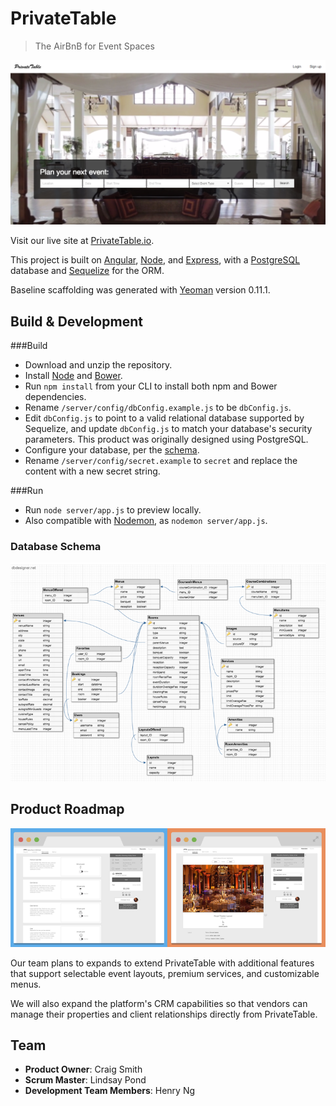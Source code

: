 # PrivateTable

> The AirBnB for Event Spaces

![PT HomePage](repo_assets/pthomepage.png "PrivateTable Homepage")

Visit our live site at [PrivateTable.io](http://www.privatetable.io/).

This project is built on [Angular](https://angularjs.org/), [Node](https://angularjs.org/), and [Express](http://expressjs.com/), with a [PostgreSQL](http://http://www.postgresql.org/) database and [Sequelize](http://docs.sequelizejs.com/en/latest/) for the ORM. 

Baseline scaffolding was generated with [Yeoman](https://github.com/yeoman/generator-angular)
version 0.11.1.

## Build & Development

###Build
- Download and unzip the repository.
- Install [Node](https://angularjs.org/) and [Bower](http://http://bower.io/).
- Run `npm install` from your CLI to install both npm and Bower dependencies.
- Rename `/server/config/dbConfig.example.js` to be `dbConfig.js`.
- Edit `dbConfig.js` to point to a valid relational database supported by Sequelize, and update `dbConfig.js` to match your database's security parameters. This product was originally designed using PostgreSQL.
- Configure your database, per the [schema](#database-schema).
- Rename `/server/config/secret.example` to `secret` and replace the content with a new secret string.

###Run
- Run `node server/app.js` to preview locally.
- Also compatible with [Nodemon](https://github.com/remy/nodemon), as `nodemon server/app.js`.

### Database Schema

![db Schema](repo_assets/schema.png "Database Schema")

## Product Roadmap

![PT Roadmap](repo_assets/roadmap.png "PrivateTable Road Map")

Our team plans to expands to extend PrivateTable with additional features that support selectable event layouts, premium services, and customizable menus.

We will also expand the platform's CRM capabilities so that vendors can manage their properties and client relationships directly from PrivateTable.

## Team

  - __Product Owner__: Craig Smith
  - __Scrum Master__: Lindsay Pond
  - __Development Team Members__: Henry Ng



